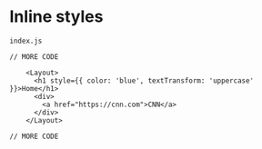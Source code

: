 # Inline styles
`index.js`

```
// MORE CODE

    <Layout>
      <h1 style={{ color: 'blue', textTransform: 'uppercase' }}>Home</h1>
      <div>
        <a href="https://cnn.com">CNN</a>
      </div>
    </Layout>

// MORE CODE
```
